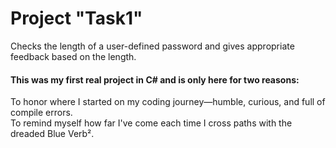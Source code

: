 # Project "Task1"

Checks the length of a user-defined password and gives appropriate feedback based on the length.

#### This was my first real project in C# and is only here for two reasons:

To honor where I started on my coding journey—humble, curious, and full of compile errors.<br>
To remind myself how far I've come each time I cross paths with the dreaded Blue Verb².
